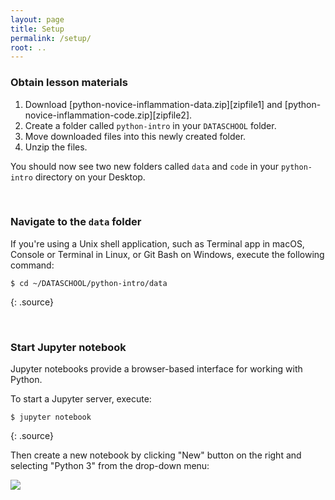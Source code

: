 ```yaml
---
layout: page
title: Setup
permalink: /setup/
root: ..
---
```


### Obtain lesson materials

1. Download [python-novice-inflammation-data.zip][zipfile1]
        and [python-novice-inflammation-code.zip][zipfile2].
2. Create a folder called `python-intro` in your `DATASCHOOL` folder.
3. Move downloaded files into this newly created folder.
4. Unzip the files.

You should now see two new folders called `data` and `code` in your `python-intro` directory on your
Desktop.

&nbsp; <!-- vertical spacer -->

### Navigate to the `data` folder

If you're using a Unix shell application, such as Terminal app in macOS, Console or Terminal in
Linux, or Git Bash on Windows, execute the following command:

~~~
$ cd ~/DATASCHOOL/python-intro/data
~~~
{: .source}


&nbsp; <!-- vertical spacer -->

### Start Jupyter notebook

Jupyter notebooks provide a browser-based interface for working with Python.  

To start a Jupyter server, execute:
~~~
$ jupyter notebook
~~~
{: .source}

Then create a new notebook by clicking "New" button on the right and selecting "Python 3" from the
drop-down menu:

![](../fig/new-notebook.png)

&nbsp; <!-- vertical spacer -->

